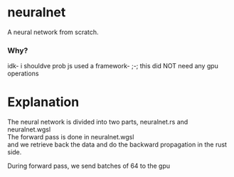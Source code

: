 # neuralnet
A neural network from scratch.  

### Why?
idk- i shouldve prob js used a framework- ;-; this did NOT need any gpu operations

# Explanation
The neural network is divided into two parts, neuralnet.rs and neuralnet.wgsl  
The forward pass is done in neuralnet.wgsl  
and we retrieve back the data and do the backward propagation in the rust side.

During forward pass, we send batches of 64 to the gpu

